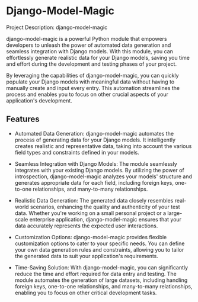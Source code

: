 # Django-Model-Magic

Project Description: django-model-magic

django-model-magic is a powerful Python module that empowers developers to unleash the power of automated data generation and seamless integration with Django models. With this module, you can effortlessly generate realistic data for your Django models, saving you time and effort during the development and testing phases of your project.

By leveraging the capabilities of django-model-magic, you can quickly populate your Django models with meaningful data without having to manually create and input every entry. This automation streamlines the process and enables you to focus on other crucial aspects of your application's development.

## Features

- Automated Data Generation: django-model-magic automates the process of generating data for your Django models. It intelligently creates realistic and representative data, taking into account the various field types and constraints defined in your models.

- Seamless Integration with Django Models: The module seamlessly integrates with your existing Django models. By utilizing the power of introspection, django-model-magic analyzes your models' structure and generates appropriate data for each field, including foreign keys, one-to-one relationships, and many-to-many relationships.

- Realistic Data Generation: The generated data closely resembles real-world scenarios, enhancing the quality and authenticity of your test data. Whether you're working on a small personal project or a large-scale enterprise application, django-model-magic ensures that your data accurately represents the expected user interactions.

- Customization Options: django-model-magic provides flexible customization options to cater to your specific needs. You can define your own data generation rules and constraints, allowing you to tailor the generated data to suit your application's requirements.

- Time-Saving Solution: With django-model-magic, you can significantly reduce the time and effort required for data entry and testing. The module automates the generation of large datasets, including handling foreign keys, one-to-one relationships, and many-to-many relationships, enabling you to focus on other critical development tasks.
